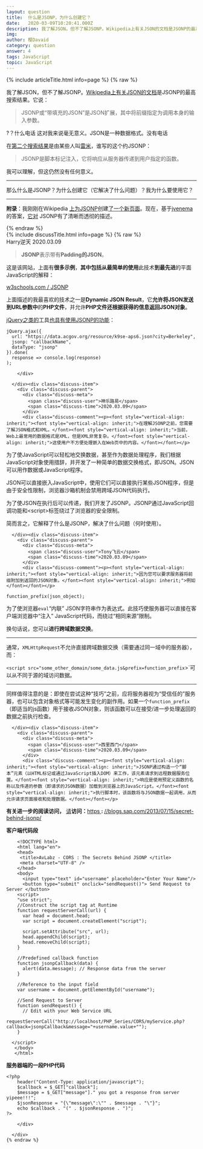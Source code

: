 ```yaml
---
layout: question
title:  什么是JSONP，为什么创建它？
date:   2020-03-09T10:20:41.000Z
description: 我了解JSON，但不了解JSONP。Wikipedia上有关JSON的文档是JSONP的最高搜索结果。它说：  JSONP或“带填充的JSON”是J...
img: 
author: 樱Davaid
category: question
answer: 4
tags: JavaScript
topic: JavaScript
---
```

<div class="article-root">
  <div class="article">
    {% include articleTitle.html info=page %}
    {% raw %}
    <div class="article-content"><p><font style="vertical-align: inherit;"><font style="vertical-align: inherit;">我了解JSON，但不了解JSONP。</font></font><a href="http://en.wikipedia.org/wiki/JSON" rel="noreferrer"><font style="vertical-align: inherit;"><font style="vertical-align: inherit;">Wikipedia上有关JSON的文档</font></font></a><font style="vertical-align: inherit;"><font style="vertical-align: inherit;">是JSONP的最高搜索结果。</font><font style="vertical-align: inherit;">它说：</font></font></p>

<blockquote>
  <p><font style="vertical-align: inherit;"><font style="vertical-align: inherit;">JSONP或“带填充的JSON”是JSON扩展，其中将前缀指定为调用本身的输入参数。</font></font></p>
</blockquote>

<p><font style="vertical-align: inherit;"><font style="vertical-align: inherit;">?？</font><font style="vertical-align: inherit;">什么电话 </font><font style="vertical-align: inherit;">这对我来说毫无意义。</font><font style="vertical-align: inherit;">JSON是一种数据格式。</font><font style="vertical-align: inherit;">没有电话</font></font></p>

<p><font style="vertical-align: inherit;"><font style="vertical-align: inherit;">在</font></font><a href="http://remysharp.com/2007/10/08/what-is-jsonp/" rel="noreferrer"><font style="vertical-align: inherit;"><font style="vertical-align: inherit;">第二个搜索结果</font></font></a><font style="vertical-align: inherit;"><font style="vertical-align: inherit;">是由某些人叫</font></font><a href="https://stackoverflow.com/users/22617/remy-sharp"><font style="vertical-align: inherit;"><font style="vertical-align: inherit;">雷米</font></font></a><font style="vertical-align: inherit;"><font style="vertical-align: inherit;">，谁写的这个约JSONP：</font></font></p>

<blockquote>
  <p><font style="vertical-align: inherit;"><font style="vertical-align: inherit;">JSONP是脚本标记注入，它将响应从服务器传递到用户指定的函数。</font></font></p>
</blockquote>

<p><font style="vertical-align: inherit;"><font style="vertical-align: inherit;">我可以理解，但这仍然没有任何意义。</font></font></p>

<hr>

<p><font style="vertical-align: inherit;"><font style="vertical-align: inherit;">那么什么是JSONP？</font><font style="vertical-align: inherit;">为什么创建它（它解决了什么问题）？</font><font style="vertical-align: inherit;">我为什么要使用它？</font></font></p>

<hr>

<p><strong><font style="vertical-align: inherit;"><font style="vertical-align: inherit;">附录</font></font></strong><font style="vertical-align: inherit;"><font style="vertical-align: inherit;">：我刚刚</font><font style="vertical-align: inherit;">在Wikipedia </font></font><a href="http://en.wikipedia.org/wiki/JSONP" rel="noreferrer"><font style="vertical-align: inherit;"><font style="vertical-align: inherit;">上为JSONP</font></font></a><font style="vertical-align: inherit;"><font style="vertical-align: inherit;">创建</font><a href="http://en.wikipedia.org/wiki/JSONP" rel="noreferrer"><font style="vertical-align: inherit;">了一个新页面</font></a><font style="vertical-align: inherit;">。</font><font style="vertical-align: inherit;">现在，基于</font></font><a href="https://stackoverflow.com/users/25330/jvenema"><font style="vertical-align: inherit;"><font style="vertical-align: inherit;">jvenema</font></font></a><font style="vertical-align: inherit;"><font style="vertical-align: inherit;">的答案</font><font style="vertical-align: inherit;">，</font><a href="https://stackoverflow.com/users/25330/jvenema"><font style="vertical-align: inherit;">它对</font></a><font style="vertical-align: inherit;"> JSONP有了清晰而透彻的描述</font><font style="vertical-align: inherit;">。</font></font></p></div>
    {% endraw %}
  </div>

  <div class="discuss-wrapper">
    {% include discussTitle.html info=page %}
    {% raw %}
    <div class="discuss-item">
        <div class="discuss-parent">
          <div class="discuss-meta">
            <span class="discuss-user">Harry逆天</span>
            <span class="discuss-time">2020.03.09</span>
          </div>
          <div class="discuss-comment"><blockquote>
  <p><strong><font style="vertical-align: inherit;"><font style="vertical-align: inherit;">JSONP</font></font></strong><font style="vertical-align: inherit;"><font style="vertical-align: inherit;">表示</font><font style="vertical-align: inherit;">带有</font><strong><font style="vertical-align: inherit;">Padding的</font></strong></font><strong><font style="vertical-align: inherit;"><font style="vertical-align: inherit;">JSON</font></font></strong><font style="vertical-align: inherit;"><font style="vertical-align: inherit;">。</font></font><strong><font style="vertical-align: inherit;"></font></strong><font style="vertical-align: inherit;"></font></p>
</blockquote>

<p><font style="vertical-align: inherit;"><font style="vertical-align: inherit;">这是该网站，上面有</font></font><strong><font style="vertical-align: inherit;"><font style="vertical-align: inherit;">很多示例</font></font></strong><font style="vertical-align: inherit;"><font style="vertical-align: inherit;">，</font></font><strong><font style="vertical-align: inherit;"><font style="vertical-align: inherit;">其中包括从最简单的使用</font></font></strong><font style="vertical-align: inherit;"><font style="vertical-align: inherit;">此技术</font></font><strong><font style="vertical-align: inherit;"><font style="vertical-align: inherit;">到最先进</font></font></strong><font style="vertical-align: inherit;"><font style="vertical-align: inherit;">的平面JavaScript的解释：</font></font></p>

<p><a href="https://www.w3schools.com/js/js_json_jsonp.asp" rel="nofollow noreferrer"><font style="vertical-align: inherit;"><font style="vertical-align: inherit;">w3schools.com / JSONP</font></font></a></p>

<p><font style="vertical-align: inherit;"><font style="vertical-align: inherit;">上面描述的我最喜欢的技术之一是</font></font><strong><font style="vertical-align: inherit;"><font style="vertical-align: inherit;">Dynamic JSON Result</font></font></strong><font style="vertical-align: inherit;"><font style="vertical-align: inherit;">，它</font></font><strong><font style="vertical-align: inherit;"><font style="vertical-align: inherit;">允许将JSON发送到URL参数中</font></font></strong><font style="vertical-align: inherit;"><font style="vertical-align: inherit;">的</font></font><strong><font style="vertical-align: inherit;"><font style="vertical-align: inherit;">PHP文件</font></font></strong><font style="vertical-align: inherit;"><font style="vertical-align: inherit;">，并允许</font><strong><font style="vertical-align: inherit;">PHP文件还根据获得的信息返回JSON对象</font></strong><font style="vertical-align: inherit;">。</font></font></p>

<p><font style="vertical-align: inherit;"></font><a href="https://learn.jquery.com/ajax/working-with-jsonp/" rel="nofollow noreferrer"><font style="vertical-align: inherit;"><font style="vertical-align: inherit;">jQuery之类的</font></font></a><font style="vertical-align: inherit;"><font style="vertical-align: inherit;">工具</font><a href="https://learn.jquery.com/ajax/working-with-jsonp/" rel="nofollow noreferrer"><font style="vertical-align: inherit;">也具有使用JSONP的功能</font></a><font style="vertical-align: inherit;">：</font></font></p>

<pre><code>jQuery.ajax({<font></font>
  url: "https://data.acgov.org/resource/k9se-aps6.json?city=Berkeley",<font></font>
  jsonp: "callbackName",<font></font>
  dataType: "jsonp"<font></font>
}).done(<font></font>
  response =&gt; console.log(response)<font></font>
);<font></font>
</code></pre></div>
        </div>
        
      </div><div class="discuss-item">
        <div class="discuss-parent">
          <div class="discuss-meta">
            <span class="discuss-user">神乐路易</span>
            <span class="discuss-time">2020.03.09</span>
          </div>
          <div class="discuss-comment"><p><font style="vertical-align: inherit;"><font style="vertical-align: inherit;">在理解JSONP之前，您需要了解JSON格式和XML。</font><font style="vertical-align: inherit;">当前，Web上最常用的数据格式是XML，但是XML非常复杂。</font><font style="vertical-align: inherit;">这使用户不方便处理嵌入在Web页中的内容。</font></font></p>

<p><font style="vertical-align: inherit;"><font style="vertical-align: inherit;">为了使JavaScript可以轻松地交换数据，甚至作为数据处理程序，我们根据JavaScript对象使用措辞，并开发了一种简单的数据交换格式，即JSON。</font><font style="vertical-align: inherit;">JSON可以用作数据或JavaScript程序。</font></font></p>

<p><font style="vertical-align: inherit;"><font style="vertical-align: inherit;">JSON可以直接嵌入JavaScript中，使用它们可以直接执行某些JSON程序，但是由于安全性限制，浏览器沙箱机制会禁用跨域JSON代码执行。</font></font></p>

<p><font style="vertical-align: inherit;"><font style="vertical-align: inherit;">为了使JSON在执行后可以传递，我们开发了JSONP。</font><font style="vertical-align: inherit;">JSONP通过JavaScript回调功能和&lt;script&gt;标签绕过了浏览器的安全限制。</font></font></p>

<p><font style="vertical-align: inherit;"><font style="vertical-align: inherit;">简而言之，它解释了什么是JSONP，解决了什么问题（何时使用）。</font></font></p></div>
        </div>
        
      </div><div class="discuss-item">
        <div class="discuss-parent">
          <div class="discuss-meta">
            <span class="discuss-user">Tony飞云</span>
            <span class="discuss-time">2020.03.09</span>
          </div>
          <div class="discuss-comment"><p><font style="vertical-align: inherit;"><font style="vertical-align: inherit;">因为您可以要求服务器将前缀附加到返回的JSON对象。</font><font style="vertical-align: inherit;">例如</font></font></p>

<p><code>function_prefix(json_object);</code></p>

<p><font style="vertical-align: inherit;"><font style="vertical-align: inherit;">为了使浏览器</font></font><code>eval</code><font style="vertical-align: inherit;"><font style="vertical-align: inherit;">“内联” JSON字符串作为表达式。</font><font style="vertical-align: inherit;">此技巧使服务器可以直接在客户端浏览器中“注入” JavaScript代码，而绕过“相同来源”限制。</font></font></p>

<p><font style="vertical-align: inherit;"><font style="vertical-align: inherit;">换句话说，您可以</font></font><strong><font style="vertical-align: inherit;"><font style="vertical-align: inherit;">进行跨域数据交换</font></font></strong><font style="vertical-align: inherit;"><font style="vertical-align: inherit;">。</font></font></p>

<hr>

<p><font style="vertical-align: inherit;"><font style="vertical-align: inherit;">通常，</font></font><code>XMLHttpRequest</code><font style="vertical-align: inherit;"><font style="vertical-align: inherit;">不允许直接跨域数据交换（需要通过同一域中的服务器），而：</font></font></p>

<p><code>&lt;script src="some_other_domain/some_data.js&amp;prefix=function_prefix</code><font style="vertical-align: inherit;"><font style="vertical-align: inherit;">&gt;`可以从不同于源的域访问数据。</font></font></p>

<hr>

<p><font style="vertical-align: inherit;"><font style="vertical-align: inherit;">同样值得注意的是：即使在尝试这种“技巧”之前，应将服务器视为“受信任的”服务器，也可以包含对象格式等可能发生变化的副作用。</font><font style="vertical-align: inherit;">如果一个</font></font><code>function_prefix</code><font style="vertical-align: inherit;"><font style="vertical-align: inherit;">（即适当的js函数）用于接收JSON对象，则该函数可以在接受/进一步处理返回的数据之前执行检查。</font></font></p></div>
        </div>
        
      </div><div class="discuss-item">
        <div class="discuss-parent">
          <div class="discuss-meta">
            <span class="discuss-user">西里西门</span>
            <span class="discuss-time">2020.03.09</span>
          </div>
          <div class="discuss-comment"><p><font style="vertical-align: inherit;"><font style="vertical-align: inherit;">JSONP通过构造一个“脚本”元素（以HTML标记或通过JavaScript插入DOM）来工作，该元素请求到远程数据服务位置。</font><font style="vertical-align: inherit;">响应是使用预定义函数的名称以及传递的参数（即请求的JSON数据）加载到浏览器上的JavaScript。</font><font style="vertical-align: inherit;">执行脚本时，该函数将与JSON数据一起调用，从而允许请求页面接收和处理数据。</font></font></p>

<p><strong><font style="vertical-align: inherit;"><font style="vertical-align: inherit;">有关进一步的阅读访问，</font></font></strong> <font style="vertical-align: inherit;"><a href="https://blogs.sap.com/2013/07/15/secret-behind-jsonp/" rel="noreferrer"><font style="vertical-align: inherit;">请</font></a><strong><font style="vertical-align: inherit;">访问：</font></strong><a href="https://blogs.sap.com/2013/07/15/secret-behind-jsonp/" rel="noreferrer"><font style="vertical-align: inherit;">https </font></a><strong><font style="vertical-align: inherit;">: </font></strong></font><a href="https://blogs.sap.com/2013/07/15/secret-behind-jsonp/" rel="noreferrer"><font style="vertical-align: inherit;"><font style="vertical-align: inherit;">//blogs.sap.com/2013/07/15/secret-behind-jsonp/</font></font></a></p>

<p><strong><font style="vertical-align: inherit;"><font style="vertical-align: inherit;">客户端代码段</font></font></strong></p>

<pre><code>    &lt;!DOCTYPE html&gt;<font></font>
    &lt;html lang="en"&gt;<font></font>
    &lt;head&gt;<font></font>
     &lt;title&gt;AvLabz - CORS : The Secrets Behind JSONP &lt;/title&gt;<font></font>
     &lt;meta charset="UTF-8" /&gt;<font></font>
    &lt;/head&gt;<font></font>
    &lt;body&gt;<font></font>
      &lt;input type="text" id="username" placeholder="Enter Your Name"/&gt;<font></font>
      &lt;button type="submit" onclick="sendRequest()"&gt; Send Request to Server &lt;/button&gt;<font></font>
    &lt;script&gt;<font></font>
    "use strict";<font></font>
    //Construct the script tag at Runtime<font></font>
    function requestServerCall(url) {<font></font>
      var head = document.head;<font></font>
      var script = document.createElement("script");<font></font>
<font></font>
      script.setAttribute("src", url);<font></font>
      head.appendChild(script);<font></font>
      head.removeChild(script);<font></font>
    }<font></font>
<font></font>
    //Predefined callback function    <font></font>
    function jsonpCallback(data) {<font></font>
      alert(data.message); // Response data from the server<font></font>
    }<font></font>
<font></font>
    //Reference to the input field<font></font>
    var username = document.getElementById("username");<font></font>
<font></font>
    //Send Request to Server<font></font>
    function sendRequest() {<font></font>
      // Edit with your Web Service URL<font></font>
      requestServerCall("http://localhost/PHP_Series/CORS/myService.php?callback=jsonpCallback&amp;message="+username.value+"");<font></font>
    }    <font></font>
<font></font>
  &lt;/script&gt;<font></font>
   &lt;/body&gt;<font></font>
   &lt;/html&gt;<font></font>
</code></pre>

<p><strong><font style="vertical-align: inherit;"><font style="vertical-align: inherit;">服务器端的一段PHP代码</font></font></strong></p>

<pre><code>&lt;?php<font></font>
    header("Content-Type: application/javascript");<font></font>
    $callback = $_GET["callback"];<font></font>
    $message = $_GET["message"]." you got a response from server yipeee!!!";<font></font>
    $jsonResponse = "{\"message\":\"" . $message . "\"}";<font></font>
    echo $callback . "(" . $jsonResponse . ")";<font></font>
?&gt;<font></font>
</code></pre></div>
        </div>
        
      </div>
    {% endraw %}
  </div>
<div>
